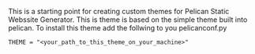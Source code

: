 This is a starting point for creating custom themes for Pelican Static Webssite Generator.  This is theme is based on the simple theme built into pelican.  To install this theme add the follwing to you pelicanconf.py

```
THEME = "<your_path_to_this_theme_on_your_machine>"
